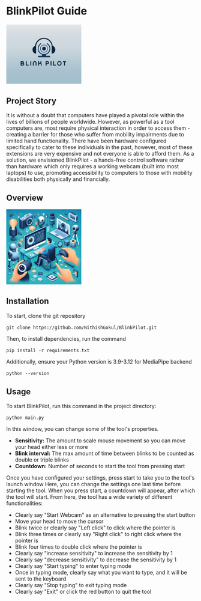 # BlinkPilot Guide
<img src="BlinkPilot/BlinkPilot/blinkpilot assets/LOGO.png" alt="Logo" width="200" marginLeft="500px">

## Project Story
It is without a doubt that computers have played a pivotal role within the lives of billions of people worldwide. However, as powerful as a tool computers are, most require physical interaction in order to access them - creating a barrier for those who suffer from mobility impairments due to limited hand functionality. There have been hardware configured specifically to cater to these individuals in the past, however, most of these extensions are very expensive and not everyone is able to afford them. As a solution, we envisioned BlinkPilot - a hands-free control software rather than hardware which only requires a working webcam (built into most laptops) to use, promoting accessibility to computers to those with mobility disabilities both physically and financially.

## Overview
<img src="BlinkPilot/BlinkPilot/blinkpilot assets/overview.png" alt="Logo" width="200">

## Installation
To start, clone the git repository
```
git clone https://github.com/NithishGokul/BlinkPilot.git 
```
Then, to install dependencies, run the command
```
pip install -r requirements.txt
```
Additionally, ensure your Python version is 3.9-3.12 for MediaPipe backend
```
python --version
```

## Usage
To start BlinkPilot, run this command in the project directory:
```
python main.py
```

In this window, you can change some of the tool's properties.
- **Sensitivity:** The amount to scale mouse movement so you can move your head either less or more
- **Blink interval:** The max amount of time between blinks to be counted as double or triple blinks
- **Countdown:** Number of seconds to start the tool from pressing start

Once you have configured your settings, press start to take you to the tool's launch window
Here, you can change the settings one last time before starting the tool. When you press start, a countdown will appear, after which the tool will start.
From here, the tool has a wide variety of different functionalities:
- Clearly say "Start Webcam" as an alternative to pressing the start button
- Move your head to move the cursor
- Blink twice or clearly say "Left click" to click where the pointer is
- Blink three times or clearly say "Right click" to right click where the pointer is
- Blink four times to double click where the pointer is
- Clearly say "increase sensitivity" to increase the sensitivity by 1
- Clearly say "decrease sensitivity" to decrease the sensitivity by 1
- Clearly say "Start typing" to enter typing mode
- Once in typing mode, clearly say what you want to type, and it will be sent to the keyboard
- Clearly say "Stop typing" to exit typing mode
- Clearly say "Exit" or click the red button to quit the tool

